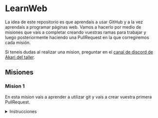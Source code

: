 # LearnWeb

La idea de este repositorio es que aprendaís a usar GitHub y a la vez aprendaís a programar páginas web. Vamos a hacerlo por medio de misiones que vaís a completar creando vuestras ramas para trabajar y luego posteriormente haciendo una PullRequest en la que corregiremos cada misión. 

Si teneís dudas al realizar una mision, preguntar en el [canal de discord de Akari del taller](https://discord.gg/KAexdz3 "canal de discord de Akari del taller").

## Misiones

### Mision 1

En esta mision vaís a aprender a utilizar git y vaís a crear vuestra primera PullRequest.

<details>
  <summary> Instrucciones</summary>

#### Simplificado en comandos

1. Instalar git desde [aquí](https://git-scm.com/ "aquí").
1. `git clone https://github.com/AkariWorksDev/WebLearn.git´
1. En la raíz, es decir, en la carpeta principal, crea una carpeta con el nombre de tu usuario de git. Dentro crea un archivo txt don algo escrito.
1. `git add .`
1. `git commit -m "Descripción corta de qué has hecho"`. 
1. `git push`

#### Explicación extensa

1. Instalar git desde [aquí](https://git-scm.com/ "aquí").
1. En [esta](https://git-scm.com/docs/git-clone "esta") página tienes información sobre el comando git clone.
1. Ahora deberías saber clonar este repositorio en tu pc. Adelante, clonalo. 
Usa `git clone https://github.com/AkariWorksDev/WebLearn.git´
1. Abrir con Visual Studio la carpeta en la que has clonado el repositorio. Si no tienes Visual Studio instálalo desde [aquí](https://code.visualstudio.com "aqui"). Es un editor de código.
1. En [esta](https://git-scm.com/docs/git-branch "esta") página tienes información sobre cómo crear una rama.
1. Ahora deberías saber crearte una rama. Es importante que crees una. Ponle como nombre **tu nombre** seguido de un **-** seguido de **mision1**. 
El nombre de la rama debería ser algo así: `Pedro-mision1` si tu nombre de gitHub es Pedro. 
El comando final debería ser algo como `git branch Pedro-mision1`
1. En la raíz, es decir, en la carpeta principal, crea una carpeta con el nombre de tu usuario de git.
1. Dentro de esa carpeta crea un archivo **.txt** con un mensaje.
1. En [esta](https://git-scm.com/docs/git-add "esta") página tienes información sobre cómo staggear archivos para commitearlos.
1. Ahora deberías saber **staggear** los archivos que crees, borres o modifiques en el repositiorio dentro de tu rama. Cuando haces cambios, si escribes el comando `git status` en la consola, te sale una lista en rojo de los archivos que NO has staggeado y has creado, alterado o borrado. Si introduces el comando `git add` **staggeas** todos los archivos que pongas a continuación, hazlo. 
Si pones `git add .` incluyendo el `.` al final, equivale a **staggear** todos los archivos modificados, hazlo.
1. En [esta](https://git-scm.com/docs/git-commit "esta") página tienes información sobre cómo **commitear** los archivos que has **staggeado**.
1. Ahora deberías saber crear un commit con tus cambios. 
Introduce el comando: `git commit -m "Descripción corta de qué has hecho"`. 
Con eso habrás hecho un commit. Este se queda guardado en tu local con el estado actual de tu rama. Si más tarde la liases podríamos volver a ese punto, genial. GitHub sirve para esto, para guardar versiones y evitar perder información.
1. En [esta](https://git-scm.com/docs/git-push "esta") página tienes información sobre cómo pushear.
1. Ahora sabes **pushear**. Tienes que pushear los cambios que has hecho en tu rama a **GitHub**. 
Introduce el comando `git push`.
1. Si has hecho todo bien hasta este punto, ahora tus cambios estarán en github. Solo queda crear una PullRequest desde la página web de GitHub. Lee [aquí](https://github.com/omegaup/omegaup/wiki/C%C3%B3mo-Hacer-un-Pull-Request#subir-tus-cambios-y-hacer-pull-request "aquí") si no sabes cómo.
1. Has completado la mision 1. Ahora pídele a alguien del equipo [Master](https://github.com/orgs/AkariWorksDev/teams/master "Master") de Akari que te lo corrija.
</details>